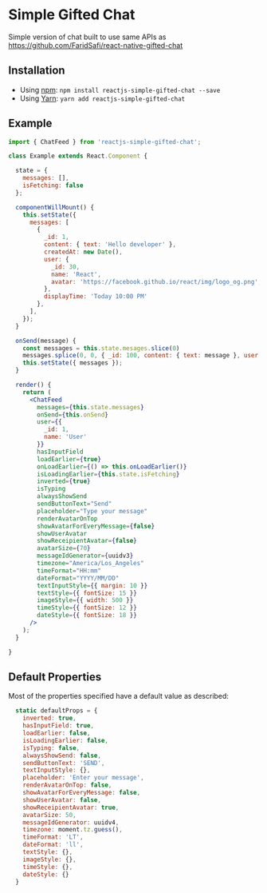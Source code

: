 # Simple Gifted Chat

Simple version of chat built to use same APIs as https://github.com/FaridSafi/react-native-gifted-chat

## Installation

- Using [npm](https://www.npmjs.com/#getting-started): `npm install reactjs-simple-gifted-chat --save`
- Using [Yarn](https://yarnpkg.com/): `yarn add reactjs-simple-gifted-chat`

## Example

```jsx
import { ChatFeed } from 'reactjs-simple-gifted-chat';

class Example extends React.Component {

  state = {
    messages: [],
    isFetching: false
  };

  componentWillMount() {
    this.setState({
      messages: [
        {
          _id: 1,
          content: { text: 'Hello developer' },
          createdAt: new Date(),
          user: {
            _id: 30,
            name: 'React',
            avatar: 'https://facebook.github.io/react/img/logo_og.png',
          },
          displayTime: 'Today 10:00 PM'
        },
      ],
    });
  }

  onSend(message) {
    const messages = this.state.mesages.slice(0)
    messages.splice(0, 0, { _id: 100, content: { text: message }, user: { _id: 1 }, displayTime: 'Now', createdAt: new Date() })
    this.setState({ messages });
  }

  render() {
    return (
      <ChatFeed
        messages={this.state.messages}
        onSend={this.onSend}
        user={{
          _id: 1,
          name: 'User'
        }}
        hasInputField
        loadEarlier={true}
        onLoadEarlier={() => this.onLoadEarlier()}
        isLoadingEarlier={this.state.isFetching}
        inverted={true}
        isTyping
        alwaysShowSend
        sendButtonText="Send"
        placeholder="Type your message"
        renderAvatarOnTop
        showAvatarForEveryMessage={false}
        showUserAvatar
        showReceipientAvatar={false}
        avatarSize={70}
        messageIdGenerator={uuidv3}
        timezone="America/Los_Angeles"
        timeFormat="HH:mm"
        dateFormat="YYYY/MM/DD"
        textInputStyle={{ margin: 10 }}
        textStyle={{ fontSize: 15 }}
        imageStyle={{ width: 500 }}
        timeStyle={{ fontSize: 12 }}
        dateStyle={{ fontSize: 18 }}
      />
    );
  }

}
```

## Default Properties
Most of the properties specified have a default value as described:

```jsx
  static defaultProps = {
    inverted: true,
    hasInputField: true,
    loadEarlier: false,
    isLoadingEarlier: false,
    isTyping: false,
    alwaysShowSend: false,
    sendButtonText: 'SEND',
    textInputStyle: {},
    placeholder: 'Enter your message',
    renderAvatarOnTop: false,
    showAvatarForEveryMessage: false,
    showUserAvatar: false,
    showReceipientAvatar: true,
    avatarSize: 50,
    messageIdGenerator: uuidv4,
    timezone: moment.tz.guess(),
    timeFormat: 'LT',
    dateFormat: 'll',
    textStyle: {},
    imageStyle: {},
    timeStyle: {},
    dateStyle: {}
  }
```